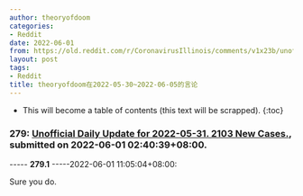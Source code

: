 ```yaml
---
author: theoryofdoom
categories:
- Reddit
date: 2022-06-01
from: https://old.reddit.com/r/CoronavirusIllinois/comments/v1x23b/unofficial_daily_update_for_20220531_2103_new/
layout: post
tags:
- Reddit
title: theoryofdoom在2022-05-30~2022-06-05的言论
---
```


* This will become a table of contents (this text will be scrapped).
{:toc}

### 279: [Unofficial Daily Update for 2022-05-31. 2103 New Cases.](https://old.reddit.com/r/CoronavirusIllinois/comments/v1x23b/unofficial_daily_update_for_20220531_2103_new/), submitted on 2022-06-01 02:40:39+08:00.

----- __279.1__ -----2022-06-01 11:05:04+08:00:

Sure you do.

